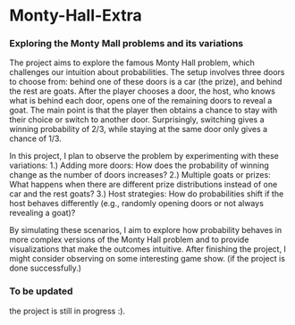 # Monty-Hall-Extra
### Exploring the Monty Mall problems and its variations
The project aims to explore the famous Monty Hall problem, which challenges our intuition about probabilities. The setup involves three doors to choose from: behind one of these doors is a car (the prize), and behind the rest are goats. After the player chooses a door, the host, who knows what is behind each door, opens one of the remaining doors to reveal a goat. The main point is that the player then obtains a chance to stay with their choice or switch to another door. Surprisingly, switching gives a winning probability of 2/3, while staying at the same door only gives a chance of 1/3.

In this project, I plan to observe the problem by experimenting with these variations:
  1.) Adding more doors: How does the probability of winning change as the number of doors increases?
  2.) Multiple goats or prizes: What happens when there are different prize distributions instead of one car and the rest goats?
  3.) Host strategies: How do probabilities shift if the host behaves differently (e.g., randomly opening doors or not always revealing a goat)?

By simulating these scenarios, I aim to explore how probability behaves in more complex versions of the Monty Hall problem and to provide visualizations that make the outcomes intuitive.
After finishing the project, I might consider observing on some interesting game show.  (if the project is done successfully.)

### To be updated
  the project is still in progress :). 
